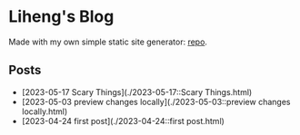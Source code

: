 # Liheng's Blog

Made with my own simple static site generator: [repo](https://github.com/lihengcao/static-site-generator/).

## Posts

- [2023-05-17 Scary Things](./2023-05-17::Scary Things.html)
- [2023-05-03 preview changes locally](./2023-05-03::preview changes locally.html)
- [2023-04-24 first post](./2023-04-24::first post.html)

